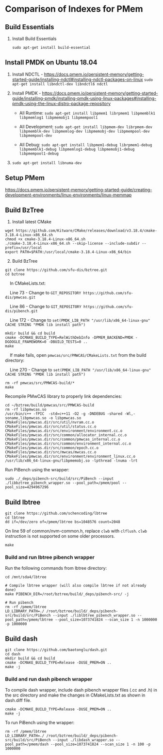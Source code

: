 # Comparison of Indexes for PMem

## Build Essentials
1. Install Build Essentials

   `sudo apt-get install build-essential`

## Install PMDK on Ubuntu 18.04
1. Install NDCTL - https://docs.pmem.io/persistent-memory/getting-started-guide/installing-ndctl#installing-ndctl-packages-on-linux
    `sudo apt-get install libndctl-dev libndctl6 ndctl`

2. Install PMDK - https://docs.pmem.io/persistent-memory/getting-started-guide/installing-pmdk/installing-pmdk-using-linux-packages#installing-pmdk-using-the-linux-distro-package-repository

    * All Runtime: 
`sudo apt-get install libpmem1 librpmem1 libpmemblk1 libpmemlog1 libpmemobj1 libpmempool1`

    * All Development: 
`sudo apt-get install libpmem-dev librpmem-dev libpmemblk-dev libpmemlog-dev libpmemobj-dev libpmempool-dev libpmempool-dev`

    * All Debug:
`sudo apt-get install libpmem1-debug librpmem1-debug libpmemblk1-debug libpmemlog1-debug libpmemobj1-debug libpmempool1-debug`

3.  `sudo apt-get install libnuma-dev`

## Setup PMem
https://docs.pmem.io/persistent-memory/getting-started-guide/creating-development-environments/linux-environments/linux-memmap

## Build BzTree
1. Install latest CMake
```
wget https://github.com/Kitware/CMake/releases/download/v3.18.4/cmake-3.18.4-Linux-x86_64.sh
chmod +x cmake-3.18.4-Linux-x86_64.sh
./cmake-3.18.4-Linux-x86_64.sh --skip-license --include-subdir --prefix=/usr/local
export PATH=$PATH:/usr/local/cmake-3.18.4-Linux-x86_64/bin
```
2. Build BzTree
```
git clone https://github.com/sfu-dis/bztree.git
cd bztree
```
&nbsp;&nbsp;&nbsp;&nbsp;In CMakeLists.txt:

&nbsp;&nbsp;&nbsp;&nbsp;Line 73 - Change to `GIT_REPOSITORY https://github.com/sfu-dis/pmwcas.git`

&nbsp;&nbsp;&nbsp;&nbsp;Line 86 - Change to `GIT_REPOSITORY https://github.com/sfu-dis/pibench.git`

&nbsp;&nbsp;&nbsp;&nbsp;Line 172 - Change to `set(PMDK_LIB_PATH "/usr/lib/x86_64-linux-gnu" CACHE STRING "PMDK lib install path")`
```
mkdir build && cd build
cmake -DCMAKE_BUILD_TYPE=RelWithDebInfo -DPMEM_BACKEND=PMDK -DGOOGLE_FRAMEWORK=0 -DBUILD_TESTS=0 ..
make
```
&nbsp;&nbsp;&nbsp;&nbsp;If make fails, open `pmwcas/src/PMWCAS/CMakeLists.txt` from the build directory:

&nbsp;&nbsp;&nbsp;&nbsp;Line 270 - Change to `set(PMDK_LIB_PATH "/usr/lib/x86_64-linux-gnu" CACHE STRING "PMDK lib install path")`
```
rm -rf pmwcas/src/PMWCAS-build/*
make
```

Recompile PMwCAS library to properly link dependencies:
```
cd ~/bztree/build/pmwcas/src/PMWCAS-build
rm -rf libpmwcas.so
/usr/bin/c++ -fPIC  -std=c++11 -O2 -g -DNDEBUG -shared -Wl,-soname,libpmwcas.so -o libpmwcas.so CMakeFiles/pmwcas.dir/src/util/nvram.cc.o CMakeFiles/pmwcas.dir/src/util/status.cc.o CMakeFiles/pmwcas.dir/src/environment/environment.cc.o CMakeFiles/pmwcas.dir/src/common/allocator_internal.cc.o CMakeFiles/pmwcas.dir/src/common/pmwcas_internal.cc.o CMakeFiles/pmwcas.dir/src/common/environment_internal.cc.o CMakeFiles/pmwcas.dir/src/common/epoch.cc.o CMakeFiles/pmwcas.dir/src/mwcas/mwcas.cc.o CMakeFiles/pmwcas.dir/src/environment/environment_linux.cc.o  /usr/lib/x86_64-linux-gnu/libpmemobj.so -lpthread -lnuma -lrt
```

Run PiBench using the wrapper:

```
sudo ./_deps/pibench-src/build/src/PiBench --input ./libbztree_pibench_wrapper.so --pool_path=/pmem/pool --pool_size=4294967296
```

## Build lbtree
```
git clone https://github.com/schencoding/lbtree
cd lbtree
dd if=/dev/zero of=/pmem/lbtree bs=1048576 count=2048
```
On line 59 of common/nvm-common.h, replace `clwb` with `clflush`. `clwb` instruction is not supported on some older processors.
```
make
```
### Build and run lbtree pibench wrapper
Run the following commands from lbtree directory:
```
cd /mnt/sda4/lbtree

# Compile lbtree wrapper (will also compile lbtree if not already done)
make PIBENCH_DIR=/root/bztree/build/_deps/pibench-src/ -j

# Run pibench
rm -rf /pmem/lbtree
LD_LIBRARY_PATH=./ /root/bztree/build/_deps/pibench-src/build/src/PiBench --input ./liblbtree_pibench_wrapper.so --pool_path=/pmem/lbtree --pool_size=1073741824 --scan_size 1 -n 1000000 -p 1000000
```

## Build dash
```
git clone https://github.com/baotonglu/dash.git
cd dash
mkdir build && cd build
cmake -DCMAKE_BUILD_TYPE=Release -DUSE_PMEM=ON ..
make -j
```

### Build and run dash pibench wrapper
To compile dash wrapper, include dash pibench wrapper files (.cc and .h) in the src directory and make the changes in CMakeLists.txt as shown in dash.diff file.
```
cmake -DCMAKE_BUILD_TYPE=Release -DUSE_PMEM=ON ..
make -j
```

To run PiBench using the wrapper:
```
rm -rf /pmem/lbtree
LD_LIBRARY_PATH=./ /root/bztree/build/_deps/pibench-src/build/src/PiBench --input ./libdash_wrapper.so --pool_path=/pmem/dash --pool_size=1073741824 --scan_size 1 -n 100 -p 1000000
```